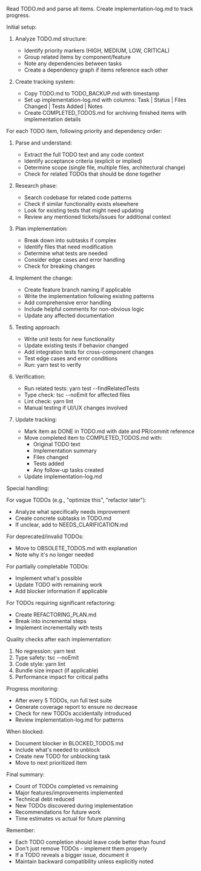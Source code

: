 Read TODO.md and parse all items. Create implementation-log.md to track progress.

Initial setup:
1. Analyze TODO.md structure:
   - Identify priority markers (HIGH, MEDIUM, LOW, CRITICAL)
   - Group related items by component/feature
   - Note any dependencies between tasks
   - Create a dependency graph if items reference each other

2. Create tracking system:
   - Copy TODO.md to TODO_BACKUP.md with timestamp
   - Set up implementation-log.md with columns: Task | Status | Files Changed | Tests Added | Notes
   - Create COMPLETED_TODOS.md for archiving finished items with implementation details

For each TODO item, following priority and dependency order:

1. Parse and understand:
   - Extract the full TODO text and any code context
   - Identify acceptance criteria (explicit or implied)
   - Determine scope (single file, multiple files, architectural change)
   - Check for related TODOs that should be done together

2. Research phase:
   - Search codebase for related code patterns
   - Check if similar functionality exists elsewhere
   - Look for existing tests that might need updating
   - Review any mentioned tickets/issues for additional context

3. Plan implementation:
   - Break down into subtasks if complex
   - Identify files that need modification
   - Determine what tests are needed
   - Consider edge cases and error handling
   - Check for breaking changes

4. Implement the change:
   - Create feature branch naming if applicable
   - Write the implementation following existing patterns
   - Add comprehensive error handling
   - Include helpful comments for non-obvious logic
   - Update any affected documentation

5. Testing approach:
   - Write unit tests for new functionality
   - Update existing tests if behavior changed
   - Add integration tests for cross-component changes
   - Test edge cases and error conditions
   - Run: yarn test <new-test-files> to verify

6. Verification:
   - Run related tests: yarn test --findRelatedTests <changed-files>
   - Type check: tsc --noEmit for affected files
   - Lint check: yarn lint <changed-files>
   - Manual testing if UI/UX changes involved

7. Update tracking:
   - Mark item as DONE in TODO.md with date and PR/commit reference
   - Move completed item to COMPLETED_TODOS.md with:
     * Original TODO text
     * Implementation summary
     * Files changed
     * Tests added
     * Any follow-up tasks created
   - Update implementation-log.md

Special handling:

For vague TODOs (e.g., "optimize this", "refactor later"):
- Analyze what specifically needs improvement
- Create concrete subtasks in TODO.md
- If unclear, add to NEEDS_CLARIFICATION.md

For deprecated/invalid TODOs:
- Move to OBSOLETE_TODOS.md with explanation
- Note why it's no longer needed

For partially completable TODOs:
- Implement what's possible
- Update TODO with remaining work
- Add blocker information if applicable

For TODOs requiring significant refactoring:
- Create REFACTORING_PLAN.md
- Break into incremental steps
- Implement incrementally with tests

Quality checks after each implementation:
1. No regression: yarn test
2. Type safety: tsc --noEmit
3. Code style: yarn lint
4. Bundle size impact (if applicable)
5. Performance impact for critical paths

Progress monitoring:
- After every 5 TODOs, run full test suite
- Generate coverage report to ensure no decrease
- Check for new TODOs accidentally introduced
- Review implementation-log.md for patterns

When blocked:
- Document blocker in BLOCKED_TODOS.md
- Include what's needed to unblock
- Create new TODO for unblocking task
- Move to next prioritized item

Final summary:
- Count of TODOs completed vs remaining
- Major features/improvements implemented
- Technical debt reduced
- New TODOs discovered during implementation
- Recommendations for future work
- Time estimates vs actual for future planning

Remember:
- Each TODO completion should leave code better than found
- Don't just remove TODOs - implement them properly
- If a TODO reveals a bigger issue, document it
- Maintain backward compatibility unless explicitly noted